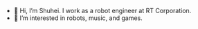 - 👋 Hi, I’m Shuhei. I work as a robot engineer at RT Corporation.
- 👀 I’m interested in robots, music, and games.

<!---
shu-rt/shu-rt is a ✨ special ✨ repository because its `README.md` (this file) appears on your GitHub profile.
You can click the Preview link to take a look at your changes.
--->
